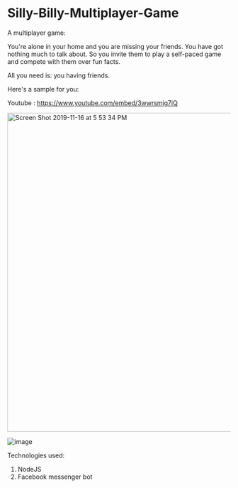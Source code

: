 # Silly-Billy-Multiplayer-Game
A multiplayer game:

You're alone in your home and you are missing your friends. You have got nothing much to talk about.
So you invite them to play a self-paced game and compete with them over fun facts.

All you need is: you having friends. 

Here's a sample for you:

Youtube : https://www.youtube.com/embed/3wwrsmjg7iQ

<img width="718" alt="Screen Shot 2019-11-16 at 5 53 34 PM" src="https://user-images.githubusercontent.com/5762548/69002983-2027ce00-08af-11ea-92c8-d8345c27f516.png">

![image](https://user-images.githubusercontent.com/5762548/69002987-39307f00-08af-11ea-81cd-47be6c4c1851.png)

Technologies used:
1. NodeJS
2. Facebook messenger bot
